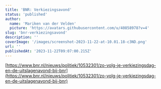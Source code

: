 ```yaml
---
title: 'BNR: Verkiezingsavond'
status: 'published'
author:
  name: 'Mariken van der Velden'
  picture: 'https://avatars.githubusercontent.com/u/40858978?v=4'
slug: 'bnr-verkiezingsavond'
description: ''
coverImage: '/images/screenshot-2023-11-22-at-10.01.18-c3ND.png'
url: ''
publishedAt: '2023-11-22T09:07:00.215Z'
---
```


[https://www.bnr.nl/nieuws/politiek/10532301/zo-volg-je-verkiezingsdag-en-de-uitslagenavond-bij-bnr](https://www.bnr.nl/nieuws/politiek/10532301/zo-volg-je-verkiezingsdag-en-de-uitslagenavond-bij-bnr)

